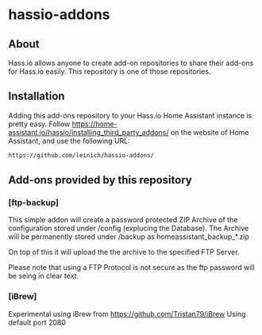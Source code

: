 # hassio-addons

## About

Hass.io allows anyone to create add-on repositories to share their add-ons for
Hass.io easily. This repository is one of those repositories.

## Installation

Adding this add-ons repository to your Hass.io Home Assistant instance is
pretty easy. Follow https://home-assistant.io/hassio/installing_third_party_addons/ on the
website of Home Assistant, and use the following URL:

```txt
https://github.com/leinich/hassio-addons/
```

## Add-ons provided by this repository

### [ftp-backup]

This simple addon will create a password protected ZIP Archive of the configuration stored under /config (explucing the Database).
The Archive will be permanently stored under /backup as homeassistant_backup_*.zip

On top of this it will upload the the archive to the specified FTP Server.

Please note that using a FTP Protocol is not secure as the ftp password will be seing in clear text.

### [iBrew]

Experimental using iBrew from  https://github.com/Tristan79/iBrew
Using default port 2080
